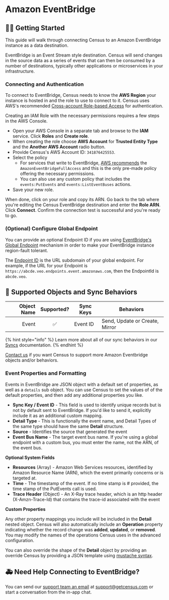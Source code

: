 # Amazon EventBridge

## 🏃‍♀️ Getting Started

This guide will walk through connecting Census to an Amazon EventBridge instance as a data destination.

EventBridge is an Event Stream style destination. Census will send changes in the source data as a series of events that can then be consumed by a number of destinations, typically other applications or microservices in your infrastructure.

### Connecting and Authentication

To connect to EventBridge, Census needs to know the **AWS Region** your instance is hosted in and the role to use to connect to it. Census uses AWS's recommended [Cross-account Role-based Access](https://aws.amazon.com/blogs/apn/securely-accessing-customer-aws-accounts-with-cross-account-iam-roles/) for authentication.

Creating an IAM Role with the necessary permissions requires a few steps in the AWS Console.

* Open your AWS Console in a separate tab and browse to the **IAM** service. Click **Roles** and **Create role**.
* When creating the role choose **AWS Account** for **Trusted Entity Type** and the **Another AWS Account** radio button.
* Provide Census's AWS Account ID: `341876425553`.
* Select the policy
  * For services that write to EventBridge, [AWS recommends](https://docs.aws.amazon.com/eventbridge/latest/userguide/eb-use-identity-based.html#eb-events-iam-roles) the `AmazonEventBridgeFullAccess` and this is the only pre-made policy offering the necessary permissions.
  * You can also use any custom policy that includes the `events:PutEvents` and `events:ListEventBuses` actions.
* Save your new role.

When done, click on your role and copy its ARN. Go back to the tab where you're editing the Census EventBridge destination and enter the **Role ARN**. Click **Connect**. Confirm the connection test is successful and you're ready to go.

### (Optional) Configure Global Endpoint

You can provide an optional Endpoint ID if you are using [EventBridge's Global Endpoint](https://docs.aws.amazon.com/eventbridge/latest/userguide/eb-global-endpoints.html) mechanism in order to make your EventBridge instance region-fault tolerant.

The [Endpoint ID](https://docs.aws.amazon.com/eventbridge/latest/APIReference/API\_Endpoint.html#eventbridge-Type-Endpoint-EndpointId) is the URL subdomain of your global endpoint. For example, if the URL for your Endpoint is `https://abcde.veo.endpoints.event.amazonaws.com`, then the EndpointId is `abcde.veo`.

## 🔀 Supported Objects and Sync Behaviors <a href="#supported-objects-and-sync-behaviors" id="supported-objects-and-sync-behaviors"></a>

| **Object Name** | **Supported?** | **Sync Keys** | **Behaviors**                  |
| --------------: | :------------: | ------------- | ------------------------------ |
|           Event |        ✅       | Event ID      | Send, Update or Create, Mirror |

{% hint style="info" %}
Learn more about all of our sync behaviors in our [Syncs](../basics/core-concept#sync-behaviors) documentation.
{% endhint %}

[Contact us](mailto:support@getcensus.com) if you want Census to support more Amazon Eventbridge objects and/or behaviors.

### Event Properties and Formatting

Events in EventBridge are JSON object with a default set of properties, as well as a `details` sub object. You can use Census to set the values of of the default properties, and then add any additional properties you like.

* **Sync Key / Event ID** - This field is used to identify unique records but is not by default sent to EventBridge. If you'd like to send it, explicitly include it as an additional custom mapping.
* **Detail Type** - This is functionally the event name, and Detail Types of the same type should have the same **Detail** structure.
* **Source** - Identifies the source that generated the event
* **Event Bus Name** - The target event bus name. If you're using a global endpoint with a custom bus, you must enter the name, not the ARN, of the event bus.

**Optional System Fields**

* **Resources** (Array) - Amazon Web Services resources, identified by Amazon Resource Name (ARN), which the event primarily concerns or is targeted at.
* **Time** - The timestamp of the event. If no time stamp is # provided, the time stamp of the PutEvents call is used.
* **Trace Header** (Object) - An X-Ray trace header, which is an http header (X-Amzn-Trace-Id) that contains the trace-id associated with the event

**Custom Properties**

Any other property mappings you include will be included in the **Detail** nested object. Census will also automatically include an **Operation** property indicating whether the record change was **added**, **updated**, or **removed**. You may modify the names of the operations Census uses in the advanced configuration.

You can also override the shape of the **Detail** object by providing an override Census by providing a JSON template using [mustache syntax](https://mustache.github.io/mustache.5.html).

## 🚑 Need Help Connecting to EventBridge?

You can send our [support team an email](mailto:support@getcensus.com) at support@getcensus.com or start a conversation from the in-app chat.
